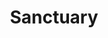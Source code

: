 ---
title: "Sanctuary"
index:
  - sanctuary
permalink: /spells/sanctuary/
tags:
  - Spell
  - 1st Level
  - Abjuration
available_for:
  - Cleric
level: "1st Level"
school: "Abjuration"
range: "30 ft"
comp:
  - V
  - S
  - M
material: "a small silver mirror."
duration: "1 Minute"
cast_time: "1 Bonus Action"
description: |
  You ward a creature within range against attack. Until the spell ends, any creature who targets the warded creature with an attack or a harmful spell must first make a wisdom saving throw. On a failed save, the creature must choose a new target or lose the attack or spell. This spell doesn't protect the warded creature from area effects, such as the explosion of a fireball.

  If the warded creature makes an attack or casts a spell that affects an enemy creature, this spell ends.
excerpt: "You ward a creature within range against attack."
source: "Basic Rules"
---